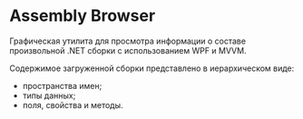 # Assembly Browser
Графическая утилита для просмотра информации о составе произвольной .NET сборки с использованием WPF и MVVM. 

Содержимое загруженной сборки представлено в иерархическом виде:
- пространства имен; 
- типы данных; 
- поля, свойства и методы.
